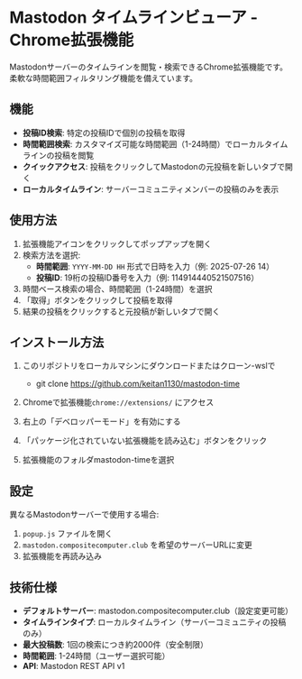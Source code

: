 # Mastodon タイムラインビューア - Chrome拡張機能

Mastodonサーバーのタイムラインを閲覧・検索できるChrome拡張機能です。柔軟な時間範囲フィルタリング機能を備えています。

## 機能

- **投稿ID検索**: 特定の投稿IDで個別の投稿を取得
- **時間範囲検索**: カスタマイズ可能な時間範囲（1-24時間）でローカルタイムラインの投稿を閲覧
- **クイックアクセス**: 投稿をクリックしてMastodonの元投稿を新しいタブで開く
- **ローカルタイムライン**: サーバーコミュニティメンバーの投稿のみを表示

## 使用方法

1. 拡張機能アイコンをクリックしてポップアップを開く
2. 検索方法を選択:
   - **時間範囲**: `YYYY-MM-DD HH` 形式で日時を入力（例: 2025-07-26 14）
   - **投稿ID**: 19桁の投稿ID番号を入力（例: 114914440521507516）
3. 時間ベース検索の場合、時間範囲（1-24時間）を選択
4. 「取得」ボタンをクリックして投稿を取得
5. 結果の投稿をクリックすると元投稿が新しいタブで開く

## インストール方法

1. このリポジトリをローカルマシンにダウンロードまたはクローン-wslで
   - git clone https://github.com/keitan1130/mastodon-time

3. Chromeで拡張機能`chrome://extensions/` にアクセス
4. 右上の「デベロッパーモード」を有効にする
5. 「パッケージ化されていない拡張機能を読み込む」ボタンをクリック
6. 拡張機能のフォルダmastodon-timeを選択

## 設定

異なるMastodonサーバーで使用する場合:
1. `popup.js` ファイルを開く
2. `mastodon.compositecomputer.club` を希望のサーバーURLに変更
3. 拡張機能を再読み込み

## 技術仕様

- **デフォルトサーバー**: mastodon.compositecomputer.club（設定変更可能）
- **タイムラインタイプ**: ローカルタイムライン（サーバーコミュニティの投稿のみ）
- **最大投稿数**: 1回の検索につき約2000件（安全制限）
- **時間範囲**: 1-24時間（ユーザー選択可能）
- **API**: Mastodon REST API v1
